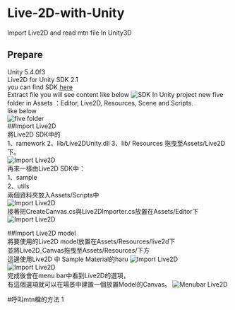 # Live-2D-with-Unity
Import Live2D and read mtn file In Unity3D

## Prepare
  Unity 5.4.0f3<br />
  Live2D for Unity SDK 2.1<br />
  you can find SDK [here](http://sites.cybernoids.jp/cubism-sdk2_e/unity_2-1)  
  Extract file you will see content like below
  ![SDK](http://imgur.com/1dJEvxm.jpg)
  In Unity project new five folder in Assets ：Editor, Live2D, Resources, Scene and Scripts.  
  like below  
  ![five folder](http://imgur.com/Nr5uWMe.jpg)  
##Import Live2D  
將Live2D SDK中的  
1、ramework
2、lib/Live2DUnity.dll
3、lib/ Resources
拖曳至Assets/Live2D下。  
![Import Live2D](http://imgur.com/0rJPSQO.jpg)  
再來一樣由Live2D SDK中：  
1、sample  
2、utils  
兩個資料夾放入Assets/Scripts中  
![Import Live2D](http://imgur.com/HwjolU7.jpg)  
接著把CreateCanvas.cs與Live2DImporter.cs放置在Assets/Editor下
![Import Live2D]( http://imgur.com/hTqSgVe.jpg) 

##Import Live2D model  
將要使用的Live2D model放置在Assets/Resources/live2d下  
並將Live2D_Canvas拖曳至Assets/Resources/下方  
這邊使用Live2D 中 Sample Material的haru
![Import Live2D](http://imgur.com/QSdhctH.jpg)  
![Import Live2D](http://imgur.com/yngxpgM.jpg)  
完成後會在menu bar中看到Live2D的選項，  
有這個選項就可以在場景中建置一個放置Model的Canvas。
![Menubar Live2D](http://imgur.com/0mugZhB.jpg)  

#呼叫mtn檔的方法 1
  
